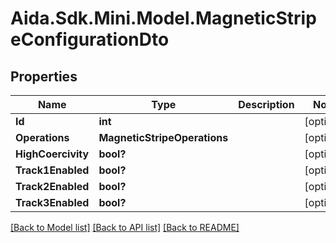 # Aida.Sdk.Mini.Model.MagneticStripeConfigurationDto

## Properties

Name | Type | Description | Notes
------------ | ------------- | ------------- | -------------
**Id** | **int** |  | [optional] 
**Operations** | **MagneticStripeOperations** |  | [optional] 
**HighCoercivity** | **bool?** |  | [optional] 
**Track1Enabled** | **bool?** |  | [optional] 
**Track2Enabled** | **bool?** |  | [optional] 
**Track3Enabled** | **bool?** |  | [optional] 

[[Back to Model list]](../README.md#documentation-for-models) [[Back to API list]](../README.md#documentation-for-api-endpoints) [[Back to README]](../README.md)


